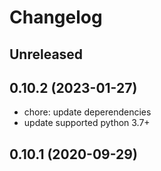 # Changelog

## Unreleased

## 0.10.2 (2023-01-27)

- chore: update deperendencies
- update supported python 3.7+

## 0.10.1 (2020-09-29)
